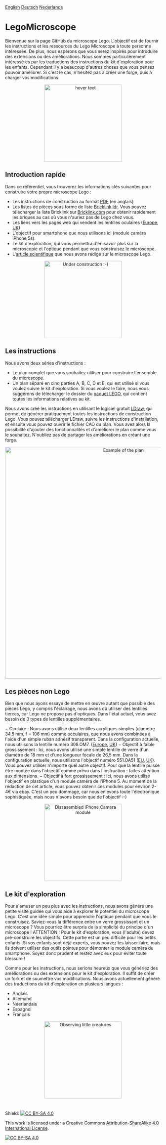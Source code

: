 [English][Readme]   [Deutsch][Readme_D]   [Nederlands][Readme_NL] 

# LegoMicroscope

Bienvenue sur la page GitHub du microscope Lego. L'objectif est de fournir les instructions et les ressources du Lego Microscope à toute personne intéressée. De plus, nous espérons que vous serez inspirés pour introduire des extensions ou des améliorations. Nous sommes particulièrement intéressé⋅es par les traductions des instructions du kit d'exploration pour les enfants. Cependant il y a beaucoup d'autres choses que vous pensez pouvoir améliorer. Si c'est le cas, n'hésitez pas à créer une forge, puis à charger vos modifications.

<p align="center">
  <img src="https://github.com/tobetz/LegoMicroscope/blob/main/Images/CAD_model.jpg" width="250" title="hover text">
</p>

## Introduction rapide

Dans ce référentiel, vous trouverez les informations clés suivantes pour construire votre propre microscope Lego :

- Les instructions de construction au format [PDF][pdf] (en anglais)
- Les listes de pièces sous forme de liste [Bricklink ldr][bricklink_list]. Vous pouvez télécharger la liste Bricklink sur [Bricklink.com][bricklink_link] pour obtenir rapidement les briques au cas où vous n'auriez pas de Lego chez vous.
- Les liens vers les pages web qui vendent les lentilles oculaires ([Europe][EU_Lense], [UK][UK_Lense])
- L'objectif pour smartphone que nous utilisons ici (module caméra iPhone 5s).
- Le kit d'exploration, qui vous permettra d'en savoir plus sur la microscopie et l'optique pendant que vous construisez le microscope.
- L'[article scientifique][bioRxiv] que nous avons rédigé sur le microscope Lego.

<p align="center">
  <img src="https://github.com/tobetz/LegoMicroscope/blob/main/Images/build.gif" width="250" title="Under construction :-)">
</p>

## Les instructions

Nous avons deux séries d'instructions :

- Le plan complet que vous souhaitez utiliser pour construire l'ensemble du microscope.
- Un plan séparé en cinq parties A, B, C, D et E, qui est utilisé si vous voulez suivre le kit d'exploration. Si vous voulez le faire, nous vous suggérons de télécharger le dossier du [paquet LEGO][package_folder], qui contient toutes les informations relatives au kit.

Nous avons créé les instructions en utilisant le logiciel gratuit [LDraw,][link_ldraw] qui permet de générer pratiquement toutes les instructions de construction Lego. Vous pouvez télécharger LDraw, suivre les instructions d'installation, et ensuite vous pouvez ouvrir le fichier CAO du plan. Vous avez alors la possibilité d'ajouter des fonctionnalités et d'améliorer le plan comme vous le souhaitez. N'oubliez pas de partager les améliorations en créant une forge.

<p align="center">
  <img src="https://github.com/tobetz/LegoMicroscope/blob/main/Images/plan.jpg" width="750" title="Example of the plan">
</p>

## Les pièces non Lego

Bien que nous ayons essayé de mettre en œuvre autant que possible des pièces Lego, y compris l'éclairage, nous avons dû utiliser des lentilles tierces, car Lego ne propose pas d'optiques. Dans l'état actuel, vous avez besoin de 3 types de lentilles supplémentaires.

− Oculaire : Nous avons utilisé deux lentilles acryliques simples (diamètre 34,5 mm, f = 106 mm) comme occulaires, que nous avons combinées à l'aide d'un simple ruban adhésif transparent. Dans la configuration actuelle, nous utilisons la lentille numéro 308.OM7. ([Europe][EU_Lense], [UK][UK_Lense])
− Objectif à faible grossissement : Ici, nous avons utilisé une simple lentille de verre d'un diamètre de 18 mm et d'une longueur focale de 26,5 mm. Dans la configuration actuelle, nous utilisons l'objectif numéro 551.OA51 ([EU][EU_lense_glas], [UK][UK_Lense]). Vous pouvez utiliser n'importe quel autre objectif. Pour que la lentille puisse être montée dans l'objectif comme prévu dans l'instruction : faites attention aux dimensions.
− Objectif à fort grossissement : Ici, nous avons utilisé l'objectif en plastique d'un module caméra de l'iPhone 5. Au moment de la rédaction de cet article, vous pouvez obtenir ces modules pour environ 2-4€ via ebay. C'est un peu dommage, car nous enlevons toute l'électronique sophistiquée, mais nous n'avons besoin que de l'objectif :-)

<p align="center">
  <img src="https://github.com/tobetz/LegoMicroscope/blob/main/Images/camera.jpg" width="250" title="Dissasembled iPhone Camera module">
</p>

## Le kit d'exploration

Pour s'amuser un peu plus avec les instructions, nous avons généré une petite visite guidée qui vous aide à explorer le potentiel du microscope Lego. C'est une idée simple pour apprendre l'optique pendant que vous le construisez. Saviez-vous la différence entre un verre grossissant et un microscope ? Vous pourriez être surpris de la simplicité du principe d'un microscope ! ATTENTION : Pour le kit d'exploration, vous (l'adulte) devez pré-construire les objectifs. Cette partie est un peu difficile pour les petits enfants. Si vos enfants sont déjà experts, vous pouvez les laisser faire, mais ils doivent utiliser des outils pointus pour démonter le module caméra du smartphone. Soyez donc prudent et restez avec eux pour éviter toute blessure !

Comme pour les instructions, nous serions heureux que vous génériez des améliorations ou des extensions pour le kit d'exploration. Il suffit de créer un fork et de soumettre vos modifications. Nous avons actuellement généré des traductions du kit d'exploration en plusieurs langues :

 - Anglais
 - Allemand
 - Néerlandais
 - Espagnol
 - Français

<p align="center">
  <img src="https://github.com/tobetz/LegoMicroscope/blob/main/Images/urzeitkrebse.gif" width="250" title="Observing little creatures">
</p>

# 


Shield: [![CC BY-SA 4.0][cc-by-sa-shield]][cc-by-sa]

This work is licensed under a
[Creative Commons Attribution-ShareAlike 4.0 International License][cc-by-sa].

[![CC BY-SA 4.0][cc-by-sa-image]][cc-by-sa]


[link_ldraw]: https://www.ldraw.org/article/104.html
[bricklink_list]: https://github.com/tobetz/LegoMicroscope/blob/main/Just_Plans_and_Parts/Mikroscope_plan_parts_Bricklink.ldr
[bricklink_link]: https://www.bricklink.com/
[pdf]: https://github.com/tobetz/LegoMicroscope/blob/main/Just_Plans_and_Parts/Mikroscope_plan.pdf
[cc-by-sa]: http://creativecommons.org/licenses/by-sa/4.0/
[cc-by-sa-image]: https://licensebuttons.net/l/by-sa/4.0/88x31.png
[cc-by-sa-shield]: https://img.shields.io/badge/License-CC%20BY--SA%204.0-lightgrey.svg
[Readme_NL]: https://github.com/tobetz/LegoMicroscope/blob/main/README_NL.md
[Readme_D]: https://github.com/tobetz/LegoMicroscope/blob/main/README_D.md
[Readme]: https://github.com/tobetz/LegoMicroscope/blob/main/README.md
[EU_Lense]: https://astromedia.de/Opti-Media-Linse-OM7
[EU_Lense_glas]: https://astromedia.de/Opti-MediaAchromat-51
[UK_Lense]: http://www.astromediashop.co.uk/Components.html
[package_folder]: https://github.com/tobetz/LegoMicroscope/tree/main/Lego_Package
[bioRxiv]: https://www.biorxiv.org/content/10.1101/2021.04.11.439311v1



